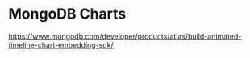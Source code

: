 # MongoDB Charts

https://www.mongodb.com/developer/products/atlas/build-animated-timeline-chart-embedding-sdk/
